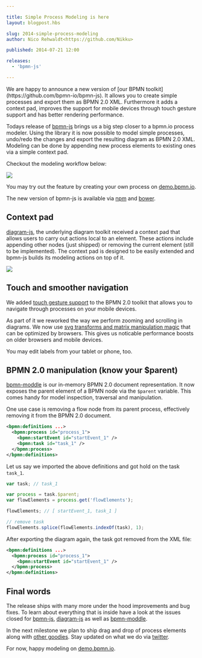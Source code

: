 ```yaml
---

title: Simple Process Modeling is here
layout: blogpost.hbs

slug: 2014-simple-process-modeling
author: Nico Rehwaldt<https://github.com/Nikku>

published: 2014-07-21 12:00

releases:
  - 'bpmn-js'

---
```


<p class="introduction">
  We are happy to announce a new version of [our BPMN toolkit](https://github.com/bpmn-io/bpmn-js).
  It allows you to create simple processes and export them as BPMN 2.0 XML.
  Furthermore it adds a context pad, improves the support for mobile devices through touch gesture support and has better rendering performance.
</p>

<!-- continue -->


Todays release of [bpmn-js](https://github.com/bpmn-io/bpmn-js) brings us a big step closer to a bpmn.io process modeler.
Using the library it is now possible to model simple processes, undo/redo the changes and export the resulting diagram as BPMN 2.0 XML.
Modeling can be done by appending new process elements to existing ones via a simple context pad.

Checkout the modeling workflow below:

<div class="figure">
  <img src="{{ assets }}/attachments/blog/2014/005-simple-process-modeling.gif">
</div>

You may try out the feature by creating your own process on [demo.bpmn.io](http://demo.bpmn.io/new).

The new version of bpmn-js is available via [npm](http://npmjs.org/bpmn-js) and [bower](https://github.com/bpmn-io/bower-bpmn-js).


## Context pad

[diagram-js](https://github.com/bpmn-io/diagram-js), the underlying diagram toolkit received a context pad that allows users to carry out actions local to an element.
These actions include appending other nodes (just shipped) or removing the current element (still to be implemented).
The context pad is designed to be easily extended and bpmn-js builds its modeling actions on top of it.

<div class="figure">
  <img src="{{ assets }}/attachments/blog/2014/005-context-pad.gif">
</div>


## Touch and smoother navigation


We added [touch gesture support](https://github.com/bpmn-io/bpmn-js/issues/46) to the BPMN 2.0 toolkit that allows you to navigate through processes on your mobile devices.

As part of it we reworked the way we perform zooming and scrolling in diagrams.
We now use [svg transforms and matrix manipulation magic](https://github.com/bpmn-io/bpmn-js/issues/81) that can be optimized by browsers.
This gives us noticable performance boosts on older browsers and mobile devices.

You may edit labels from your tablet or phone, too.

## BPMN 2.0 manipulation (know your $parent)

[bpmn-moddle](https://github.com/bpmn-io/bpmn-moddle) is our in-memory BPMN 2.0 document representation.
It now exposes the parent element of a BPMN node via the `$parent` variable.
This comes handy for model inspection, traversal and manipulation.

One use case is removing a flow node from its parent process, effectively removing it from the BPMN 2.0 document.

```xml
<bpmn:definitions ...>
  <bpmn:process id="process_1">
    <bpmn:startEvent id="startEvent_1" />
    <bpmn:task id="task_1" />
  </bpmn:process>
</bpmn:definitions>
```

Let us say we imported the above definitions and got hold on the task `task_1`.

```javascript
var task; // task_1

var process = task.$parent;
var flowElements = process.get('flowElements');

flowElements; // [ startEvent_1, task_1 ]

// remove task
flowElements.splice(flowElements.indexOf(task), 1);
```

After exporting the diagram again, the task got removed from the XML file:

```xml
<bpmn:definitions ...>
  <bpmn:process id="process_1">
    <bpmn:startEvent id="startEvent_1" />
  </bpmn:process>
</bpmn:definitions>
```


## Final words

The release ships with many more under the hood improvements and bug fixes.
To learn about everything that is inside have a look at the issues closed for [bpmn-js](https://github.com/bpmn-io/bpmn-js/issues?milestone=6&state=closed), [diagram-js](https://github.com/bpmn-io/diagram-js/issues?milestone=1&state=closed) as well as [bpmn-moddle](https://github.com/bpmn-io/bpmn-moddle/issues?milestone=2&state=closed).

In the next milestone we plan to ship drag and drop of process elements along with [other goodies](https://github.com/bpmn-io/bpmn-js/issues?milestone=3&state=open). Stay updated on what we do via [twitter](https://twitter.com/bpmn_io).

For now, happy modeling on [demo.bpmn.io](http://demo.bpmn.io/new).